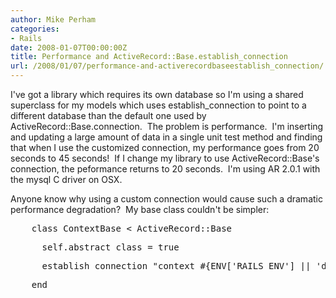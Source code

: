 ```yaml
---
author: Mike Perham
categories:
- Rails
date: 2008-01-07T00:00:00Z
title: Performance and ActiveRecord::Base.establish_connection
url: /2008/01/07/performance-and-activerecordbaseestablish_connection/
---
```


I've got a library which requires its own database so I'm using a shared superclass for my models which uses establish_connection to point to a different database than the default one used by ActiveRecord::Base.connection.  The problem is performance.  I'm inserting and updating a large amount of data in a single unit test method and finding that when I use the customized connection, my performance goes from 20 seconds to 45 seconds!  If I change my library to use ActiveRecord::Base's connection, the peformance returns to 20 seconds.  I'm using AR 2.0.1 with the mysql C driver on OSX.

Anyone know why using a custom connection would cause such a dramatic performance degradation?  My base class couldn't be simpler:

<pre>    class ContextBase &lt; ActiveRecord::Base</pre>

<pre>      self.abstract_class = true</pre>

<pre>      establish_connection "context_#{ENV['RAILS_ENV'] || 'development'}"</pre>

<pre>    end</pre>
